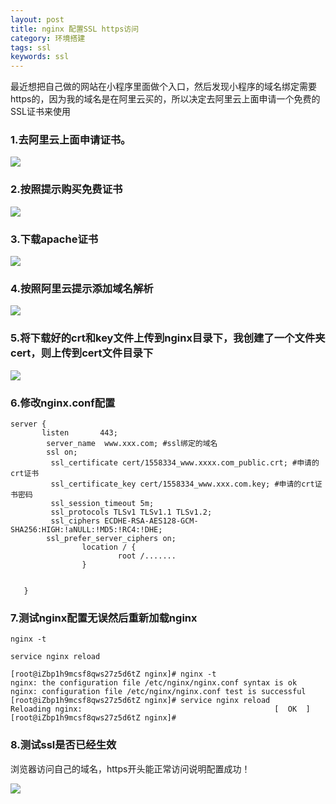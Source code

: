 ```yaml
---
layout: post
title: nginx 配置SSL https访问
category: 环境搭建
tags: ssl
keywords: ssl
---
```


最近想把自己做的网站在小程序里面做个入口，然后发现小程序的域名绑定需要https的，因为我的域名是在阿里云买的，所以决定去阿里云上面申请一个免费的SSL证书来使用

### 1.去阿里云上面申请证书。
<img src="http://github-blog.oss-cn-shenzhen.aliyuncs.com/2018112801.png"/>

### 2.按照提示购买免费证书
<img src="http://github-blog.oss-cn-shenzhen.aliyuncs.com/2018112802.png"/>

### 3.下载apache证书
<img src="http://github-blog.oss-cn-shenzhen.aliyuncs.com/2018112803.png"/>

### 4.按照阿里云提示添加域名解析
<img src="http://github-blog.oss-cn-shenzhen.aliyuncs.com/2018112805.png"/>

### 5.将下载好的crt和key文件上传到nginx目录下，我创建了一个文件夹cert，则上传到cert文件目录下
<img src="http://github-blog.oss-cn-shenzhen.aliyuncs.com/2018112804.png"/>

### 6.修改nginx.conf配置

```
server {
       listen       443;
        server_name  www.xxx.com; #ssl绑定的域名
        ssl on;
         ssl_certificate cert/1558334_www.xxxx.com_public.crt; #申请的crt证书
         ssl_certificate_key cert/1558334_www.xxx.com.key; #申请的crt证书密码
         ssl_session_timeout 5m;
         ssl_protocols TLSv1 TLSv1.1 TLSv1.2;
         ssl_ciphers ECDHE-RSA-AES128-GCM-SHA256:HIGH:!aNULL:!MD5:!RC4:!DHE;
        ssl_prefer_server_ciphers on;
                location / {
                        root /.......
                }

       
   }
```

### 7.测试nginx配置无误然后重新加载nginx
`nginx -t`

`service nginx reload`

```
[root@iZbp1h9mcsf8qws27z5d6tZ nginx]# nginx -t
nginx: the configuration file /etc/nginx/nginx.conf syntax is ok
nginx: configuration file /etc/nginx/nginx.conf test is successful
[root@iZbp1h9mcsf8qws27z5d6tZ nginx]# service nginx reload
Reloading nginx:                                           [  OK  ]
[root@iZbp1h9mcsf8qws27z5d6tZ nginx]# 

```

### 8.测试ssl是否已经生效

浏览器访问自己的域名，https开头能正常访问说明配置成功！

<img src="http://github-blog.oss-cn-shenzhen.aliyuncs.com/2018112806.png"/>
